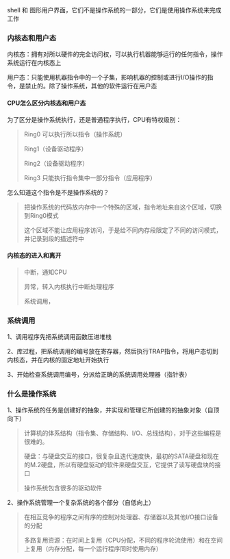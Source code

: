 shell 和 图形用户界面，它们不是操作系统的一部分，它们是使用操作系统来完成工作

### 内核态和用户态
内核态：拥有对所以硬件的完全访问权，可以执行机器能够运行的任何指令，操作系统运行在内核态上

用户态：只能使用机器指令中的一个子集，影响机器的控制或进行I/O操作的指令，是禁止的。除了操作系统，其他的软件运行在用户态

#### CPU怎么区分内核态和用户态
为了区分是操作系统执行，还是普通程序执行，CPU有特权级别：
> Ring0 可以执行所以指令（操作系统）
> 
> Ring1（设备驱动程序）
> 
> Ring2（设备驱动程序）
> 
> Ring3 只能执行指令集中一部分指令（应用程序）

怎么知道这个指令是不是操作系统的？
> 把操作系统的代码放内存中一个特殊的区域，指令地址来自这个区域，切换到Ring0模式
> 
> 这个区域不能让应用程序访问，于是给不同内存段限定了不同的访问模式，并记录到段的描述符中

#### 内核态的进入和离开
> 中断，通知CPU
> 
> 异常，转入内核执行中断处理程序
> 
> 系统调用，

### 系统调用
1、调用程序先把系统调用函数压进堆栈

2、库过程，把系统调用的编号放在寄存器，然后执行TRAP指令，将用户态切到内核态，并在内核的固定地址开始执行

3、开始检查系统调用编号，分派给正确的系统调用处理器（指针表）

### 什么是操作系统
1、操作系统的任务是创建好的抽象，并实现和管理它所创建的的抽象对象（自顶向下）
> 计算机的体系结构（指令集、存储结构、I/O、总线结构），对于这些编程是很难的。
> 
> 硬盘：与硬盘交互的接口，很复杂且迭代速度快，最初的SATA硬盘和现在的M.2硬盘，所以有硬盘驱动的软件来硬盘交互，它提供了读写硬盘块的接口
>
> 操作系统包含很多的驱动软件

2、操作系统管理一个复杂系统的各个部分（自低向上）
> 在相互竞争的程序之间有序的控制对处理器、存储器以及其他I/O接口设备的分配
> 
> 多路复用资源：在时间上复用（CPU分配，不同的程序轮流使用）和在空间上复用（内存分配，每一个运行程序同时使用内存）